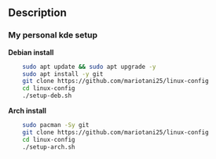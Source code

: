 ## Description
### My personal kde setup

**Debian install**
```bash
    sudo apt update && sudo apt upgrade -y
    sudo apt install -y git
    git clone https://github.com/mariotani25/linux-config
    cd linux-config
    ./setup-deb.sh
``` 
**Arch install**
```bash
    sudo pacman -Sy git
    git clone https://github.com/mariotani25/linux-config
    cd linux-config
    ./setup-arch.sh
``` 
